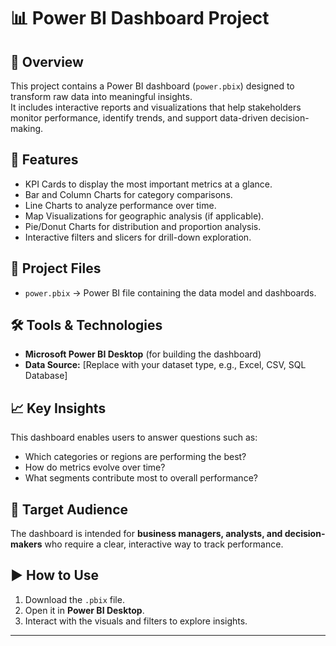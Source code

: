 # 📊 Power BI Dashboard Project

## 📝 Overview
This project contains a Power BI dashboard (`power.pbix`) designed to transform raw data into meaningful insights.  
It includes interactive reports and visualizations that help stakeholders monitor performance, identify trends, and support data-driven decision-making.  

## 🚀 Features
- KPI Cards to display the most important metrics at a glance.  
- Bar and Column Charts for category comparisons.  
- Line Charts to analyze performance over time.  
- Map Visualizations for geographic analysis (if applicable).  
- Pie/Donut Charts for distribution and proportion analysis.  
- Interactive filters and slicers for drill-down exploration.  

## 📂 Project Files
- `power.pbix` → Power BI file containing the data model and dashboards.  

## 🛠️ Tools & Technologies
- **Microsoft Power BI Desktop** (for building the dashboard)  
- **Data Source:** [Replace with your dataset type, e.g., Excel, CSV, SQL Database]  

## 📈 Key Insights
This dashboard enables users to answer questions such as:  
- Which categories or regions are performing the best?  
- How do metrics evolve over time?  
- What segments contribute most to overall performance?  

## 👤 Target Audience
The dashboard is intended for **business managers, analysts, and decision-makers** who require a clear, interactive way to track performance.  

## ▶️ How to Use
1. Download the `.pbix` file.  
2. Open it in **Power BI Desktop**.  
3. Interact with the visuals and filters to explore insights.  

---
